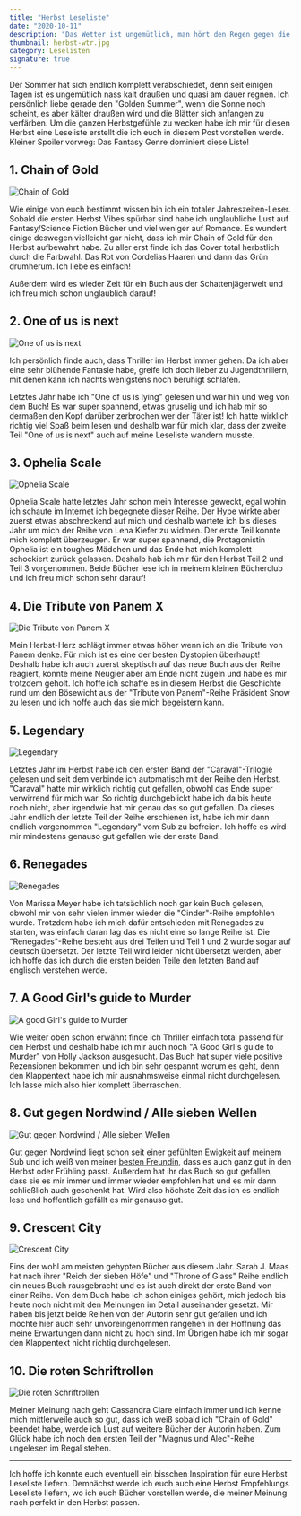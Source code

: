 ```yaml
---
title: "Herbst Leseliste"
date: "2020-10-11"
description: "Das Wetter ist ungemütlich, man hört den Regen gegen die Scheibe plätschern und am liebsten liegt man unter einer Decke. Die Zeichen sind alle da: Es ist endlich Herbst! Um die Herbstgefühle richtig zu nutzen habe ich mir eine Leseliste zusammengestellt die ich euch hiermit vorstelle."
thumbnail: herbst-wtr.jpg
category: Leselisten
signature: true
---
```


Der Sommer hat sich endlich komplett verabschiedet, denn seit einigen Tagen ist es ungemütlich nass kalt draußen und quasi am dauer regnen. Ich persönlich liebe gerade den "Golden Summer", wenn die Sonne noch scheint, es aber kälter draußen wird und die Blätter sich anfangen zu verfärben. Um die ganzen Herbstgefühle zu wecken habe ich mir für diesen Herbst eine Leseliste erstellt die ich euch in diesem Post vorstellen werde. Kleiner Spoiler vorweg: Das Fantasy Genre dominiert diese Liste!

## 1. Chain of Gold

![Chain of Gold](./chain-of-gold.jpg "Chain of Gold - Cassandra Clare")

Wie einige von euch bestimmt wissen bin ich ein totaler Jahreszeiten-Leser. Sobald die ersten Herbst Vibes spürbar sind habe ich unglaubliche Lust auf Fantasy/Science Fiction Bücher und viel weniger auf Romance. Es wundert einige deswegen vielleicht gar nicht, dass ich mir Chain of Gold für den Herbst aufbewahrt habe. Zu aller erst finde ich das Cover total herbstlich durch die Farbwahl. Das Rot von Cordelias Haaren und dann das Grün drumherum.  Ich liebe es einfach!

Außerdem wird es wieder Zeit für ein Buch aus der Schattenjägerwelt und ich freu mich schon unglaublich darauf!

## 2. One of us is next

![One of us is next](./one-of-us-is-next.jpg "One of us is next - Karen McManus")

Ich persönlich finde auch, dass Thriller im Herbst immer gehen. Da ich aber eine sehr blühende Fantasie habe, greife ich doch lieber zu Jugendthrillern, mit denen kann ich nachts wenigstens noch beruhigt schlafen.

Letztes Jahr habe ich "One of us is lying" gelesen und war hin und weg von dem Buch! Es war super spannend, etwas gruselig und ich hab mir so dermaßen den Kopf darüber zerbrochen wer der Täter ist! Ich hatte wirklich richtig viel Spaß beim lesen und deshalb war für mich klar, dass der zweite Teil "One of us is next" auch auf meine Leseliste wandern musste.

## 3. Ophelia Scale

![Ophelia Scale](./ophelia-scale.jpg "Ophelia Scale Reihe - Lena Kiefer")

Ophelia Scale hatte letztes Jahr schon mein Interesse geweckt, egal wohin ich schaute im Internet ich begegnete dieser Reihe. Der Hype wirkte aber zuerst etwas abschreckend auf mich und deshalb wartete ich bis dieses Jahr um mich der Reihe von Lena Kiefer zu widmen. Der erste Teil konnte mich komplett überzeugen. Er war super spannend, die Protagonistin Ophelia ist ein toughes Mädchen und das Ende hat mich komplett schockiert zurück gelassen. Deshalb hab ich mir für den Herbst Teil 2 und Teil 3 vorgenommen. Beide Bücher lese ich in meinem kleinen Bücherclub und ich freu mich schon sehr darauf!

## 4. Die Tribute von Panem X

![Die Tribute von Panem X](./panem.jpg "Tribute von Panem X - Suzanne Collins")

Mein Herbst-Herz schlägt immer etwas höher wenn ich an die Tribute von Panem denke. Für mich ist es eine der besten Dystopien überhaupt! Deshalb habe ich auch zuerst skeptisch auf das neue Buch aus der Reihe reagiert, konnte meine Neugier aber am Ende nicht zügeln und habe es mir trotzdem geholt. Ich hoffe ich schaffe es in diesem Herbst die Geschichte rund um den Bösewicht aus der "Tribute von Panem"-Reihe Präsident Snow zu lesen und ich hoffe auch das sie mich begeistern kann.

## 5. Legendary

![Legendary](./legendary.jpg "Legendary - Stephanie Garber")

Letztes Jahr im Herbst habe ich den ersten Band der "Caraval"-Trilogie gelesen und seit dem verbinde ich automatisch mit der Reihe den Herbst. "Caraval" hatte mir wirklich richtig gut gefallen, obwohl das Ende super verwirrend für mich war. So richtig durchgeblickt habe ich da bis heute noch nicht, aber irgendwie hat mir genau das so gut gefallen. Da dieses Jahr endlich der letzte Teil der Reihe erschienen ist, habe ich mir dann endlich vorgenommen "Legendary" vom Sub zu befreien. Ich hoffe es wird mir mindestens genauso gut gefallen wie der erste Band.

## 6. Renegades

![Renegades](./renegades.jpg "Renegades - Gefährlicher Freund von Marissa Meyer")

Von Marissa Meyer habe ich tatsächlich noch gar kein Buch gelesen, obwohl mir von sehr vielen immer wieder die "Cinder"-Reihe empfohlen wurde. Trotzdem habe ich mich dafür entschieden mit Renegades zu starten, was einfach daran lag das es nicht eine so lange Reihe ist. Die "Renegades"-Reihe besteht aus drei Teilen und Teil 1 und 2 wurde sogar auf deutsch übersetzt. Der letzte Teil wird leider nicht übersetzt werden, aber ich hoffe das ich durch die ersten beiden Teile den letzten Band auf englisch verstehen werde.

## 7. A Good Girl's guide to Murder

![A good Girl's guide to Murder](./good-girls-guide.jpg "A Good Girl's guide to Murder - Holly Jackson")

Wie weiter oben schon erwähnt finde ich Thriller einfach total passend für den Herbst und deshalb habe ich mir auch noch "A Good Girl's guide to Murder" von Holly Jackson ausgesucht. Das Buch hat super viele positive Rezensionen bekommen und ich bin sehr gespannt worum es geht, denn den Klappentext habe ich mir ausnahmsweise einmal nicht durchgelesen. Ich lasse mich also hier komplett überraschen.

## 8. Gut gegen Nordwind / Alle sieben Wellen

![Gut gegen Nordwind / Alle sieben Wellen](./gut-gegen-nordwind.jpg "Gut gegen Nordwind / Alle sieben Wellen - Daniel Glattauer")

Gut gegen Nordwind liegt schon seit einer gefühlten Ewigkeit auf meinem Sub und ich weiß von meiner [besten Freundin](https://www.instagram.com/whatjanereads/), dass es auch ganz gut in den Herbst oder Frühling passt. Außerdem hat ihr das Buch so gut gefallen, dass sie es mir immer und immer wieder empfohlen hat und es mir dann schließlich auch geschenkt hat. Wird also höchste Zeit das ich es endlich lese und hoffentlich gefällt es mir genauso gut.

## 9. Crescent City

![Crescent City](./crescent-city.jpg "Crescent City - Sarah J. Maas")

Eins der wohl am meisten gehypten Bücher aus diesem Jahr. Sarah J. Maas hat nach ihrer "Reich der sieben Höfe" und "Throne of Glass" Reihe endlich ein neues Buch rausgebracht und es ist auch direkt der erste Band von einer Reihe. Von dem Buch habe ich schon einiges gehört, mich jedoch bis heute noch nicht mit den Meinungen im Detail auseinander gesetzt. Mir haben bis jetzt beide Reihen von der Autorin sehr gut gefallen und ich möchte hier auch sehr unvoreingenommen rangehen in der Hoffnung das meine Erwartungen dann nicht zu hoch sind. Im Übrigen habe ich mir sogar den Klappentext nicht richtig durchgelesen.

## 10. Die roten Schriftrollen

![Die roten Schriftrollen](./roten-schriftrollen.jpg "Die roten Schriftrollen - Cassandra Clare")

Meiner Meinung nach geht Cassandra Clare einfach immer und ich kenne mich mittlerweile auch so gut, dass ich weiß sobald ich "Chain of Gold" beendet habe, werde ich Lust auf weitere Bücher der Autorin haben. Zum Glück habe ich noch den ersten Teil der "Magnus und Alec"-Reihe ungelesen im Regal stehen.

***

Ich hoffe ich konnte euch eventuell ein bisschen Inspiration für eure Herbst Leseliste liefern. Demnächst werde ich euch auch eine Herbst Empfehlungs Leseliste liefern, wo ich euch Bücher vorstellen werde, die meiner Meinung nach perfekt in den Herbst passen.